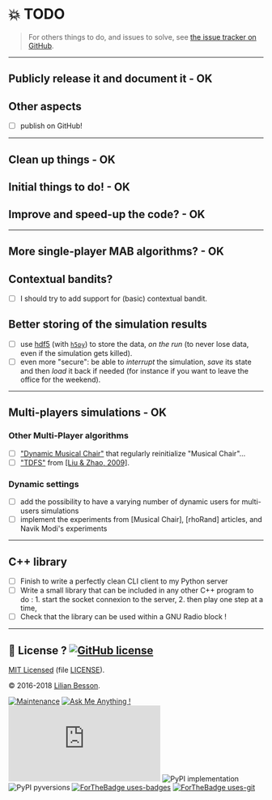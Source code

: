 # :boom: TODO
> For others things to do, and issues to solve, see [the issue tracker on GitHub](https://github.com/Naereen/AlgoBandits/issues).

---

## Publicly release it and document it - OK

## Other aspects
- [ ] publish on GitHub!

---

## Clean up things - OK

## Initial things to do! - OK

## Improve and speed-up the code? - OK

---

## More single-player MAB algorithms? - OK

## Contextual bandits?
- [ ] I should try to add support for (basic) contextual bandit.

## Better storing of the simulation results
- [ ] use [hdf5](https://www.hdfgroup.org/HDF5/) (with [`h5py`](http://docs.h5py.org/en/latest/quick.html#core-concepts)) to store the data, *on the run* (to never lose data, even if the simulation gets killed).
- [ ] even more "secure": be able to *interrupt* the simulation, *save* its state and then *load* it back if needed (for instance if you want to leave the office for the weekend).

---

## Multi-players simulations - OK

### Other Multi-Player algorithms
- [ ] ["Dynamic Musical Chair"](https://arxiv.org/abs/1512.02866) that regularly reinitialize "Musical Chair"...
- [ ] ["TDFS"](https://arxiv.org/abs/0910.2065v3) from [[Liu & Zhao, 2009]](https://arxiv.org/abs/0910.2065v3).

### Dynamic settings
- [ ] add the possibility to have a varying number of dynamic users for multi-users simulations
- [ ] implement the experiments from [Musical Chair], [rhoRand] articles, and Navik Modi's experiments

---

## C++ library
- [ ] Finish to write a perfectly clean CLI client to my Python server
- [ ] Write a small library that can be included in any other C++ program to do : 1. start the socket connexion to the server, 2. then play one step at a time,
- [ ] Check that the library can be used within a GNU Radio block !

----

## :scroll: License ? [![GitHub license](https://img.shields.io/github/license/Naereen/AlgoBandits.svg)](https://github.com/Naereen/AlgoBandits/blob/master/LICENSE)
[MIT Licensed](https://lbesson.mit-license.org/) (file [LICENSE](LICENSE)).

© 2016-2018 [Lilian Besson](https://GitHub.com/Naereen).

[![Maintenance](https://img.shields.io/badge/Maintained%3F-yes-green.svg)](https://GitHub.com/Naereen/AlgoBandits/graphs/commit-activity)
[![Ask Me Anything !](https://img.shields.io/badge/Ask%20me-anything-1abc9c.svg)](https://GitHub.com/Naereen/ama)
[![Analytics](https://ga-beacon.appspot.com/UA-38514290-17/github.com/Naereen/AlgoBandits/README.md?pixel)](https://GitHub.com/Naereen/AlgoBandits/)
![PyPI implementation](https://img.shields.io/pypi/implementation/ansicolortags.svg)
![PyPI pyversions](https://img.shields.io/pypi/pyversions/ansicolortags.svg)
[![ForTheBadge uses-badges](http://ForTheBadge.com/images/badges/uses-badges.svg)](http://ForTheBadge.com)
[![ForTheBadge uses-git](http://ForTheBadge.com/images/badges/uses-git.svg)](https://GitHub.com/)
